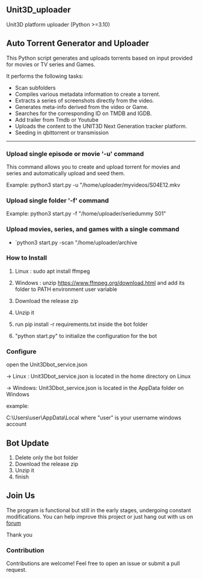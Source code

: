 ## Unit3D_uploader
Unit3D platform uploader (Python >=3.10)

## Auto Torrent Generator and Uploader

This Python script generates and uploads torrents based on input provided for movies or TV series and Games.

It performs the following tasks:

- Scan subfolders
- Compiles various metadata information to create a torrent.
- Extracts a series of screenshots directly from the video.
- Generates meta-info derived from the video or Game.
- Searches for the corresponding ID on TMDB and IGDB.
- Add trailer from Tmdb or Youtube
- Uploads the content to the UNIT3D Next Generation tracker platform.
- Seeding in qbittorrent or transmission

___

### Upload single episode or movie '-u' command
This command allows you to create and upload torrent for movies and series
and automatically upload and seed them.

Example:
python3 start.py -u "/home/uploader/myvideos/S04E12.mkv

### Upload single folder '-f' command

Example:
python3 start.py -f "/home/uploader/seriedummy S01"

### Upload movies, series, and games with a single command

- `python3 start.py -scan "/home/uploader/archive


### How to Install 

1. Linux : sudo apt install ffmpeg
2. Windows : unzip https://www.ffmpeg.org/download.html and add its folder to
PATH environment user variable

3. Download the release zip
4. Unzip it
5. run pip install -r requirements.txt inside the bot folder
6. "python start.py" to initialize the configuration for the bot

### Configure
open the Unit3Dbot_service.json

-> Linux : Unit3Dbot_service.json is located in the home directory on Linux

-> Windows: Unit3Dbot_service.json is located in the AppData folder on Windows

example:

C:\Users\user\AppData\Local
where "user" is your username windows account

## Bot Update
1. Delete only the bot folder
2. Download the release zip
3. Unzip it
4. finish 

## Join Us

The program is functional but still in the early stages, undergoing constant modifications.
You can help improve this project or just hang out with us on
[forum](https://itatorrents.xyz/forums/topics/414?page=1#post-1497) 

Thank you

### Contribution

Contributions are welcome! Feel free to open an issue or submit a pull request.
